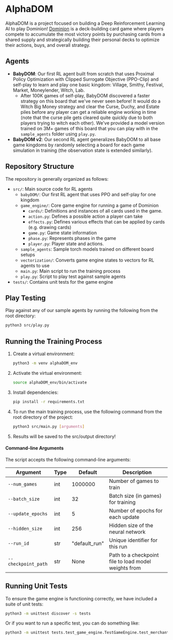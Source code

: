 # AlphaDOM

AlphaDOM is a project focused on building a Deep Reinforcement Learning AI to play Dominion! [Dominion](<https://en.wikipedia.org/wiki/Dominion_(card_game)>) is a deck-building card game where players compete to accumulate the most victory points by purchasing cards from a shared supply and strategically building their personal decks to optimize their actions, buys, and overall strategy.

## Agents

- **BabyDOM**: Our first RL agent built from scratch that uses Proximal Policy Optimization with Clipped Surrogate Objective (PPO-Clip) and self-play to learn and play one basic kingdom: Village, Smithy, Festival, Market, Moneylender, Witch, Lab.
  - After 100K games of self-play, BabyDOM discovered a faster strategy on this board that we've never seen before! It would do a Witch Big Money strategy and clear the Curse, Duchy, and Estate piles before any player can get a reliable engine working in time (note that the curse pile gets cleared quite quickly due to both players trying to witch each other). We've provided a model version trained on 3M+ games of this board that you can play with in the `sample_agents` folder using `play.py`.
- **BabyDOM v2**: Our second RL agent generalizes BabyDOM to all base game kingdoms by randomly selecting a board for each game simulation in training (the observation state is extended similarly).

## Repository Structure

The repository is generally organized as follows:

- `src/`: Main source code for RL agents
  - `babyDOM/`: Our first RL agent that uses PPO and self-play for one kingdom
  - `game_engine/`: Core game engine for running a game of Dominion
    - `cards/`: Definitions and instances of all cards used in the game.
    - `action.py`: Defines a possible action a player can take
    - `effects.py`: Defines various effects that can be applied by cards (e.g. drawing cards)
    - `game.py`: Game state information
    - `phase.py`: Represents phases in the game
    - `player.py`: Player state and actions.
  - `sample_agents`: Sample torch models trained on different board setups
  - `vectorization/`: Converts game engine states to vectors for RL agents to use
  - `main.py`: Main script to run the training process
  - `play.py`: Script to play test against sample agents
- `tests/`: Contains unit tests for the game engine

## Play Testing

Play against any of our sample agents by running the following from the root directory:

```bash
python3 src/play.py
```

## Running the Training Process

1. Create a virtual environment:

   ```bash
   python3 -m venv alphaDOM_env
   ```

2. Activate the virtual environment:

   ```bash
   source alphaDOM_env/bin/activate
   ```

3. Install dependencies:

   ```bash
   pip install -r requirements.txt
   ```

4. To run the main training process, use the following command from the root directory of the project:

   ```bash
   python3 src/main.py [arguments]
   ```

5. Results will be saved to the src/output directory!

#### Command-line Arguments

The script accepts the following command-line arguments:

| Argument            | Type | Default       | Description                                          |
| ------------------- | ---- | ------------- | ---------------------------------------------------- |
| `--num_games`       | int  | 1000000       | Number of games to train                             |
| `--batch_size`      | int  | 32            | Batch size (in games) for training                   |
| `--update_epochs`   | int  | 5             | Number of epochs for each update                     |
| `--hidden_size`     | int  | 256           | Hidden size of the neural network                    |
| `--run_id`          | str  | "default_run" | Unique identifier for this run                       |
| `--checkpoint_path` | str  | None          | Path to a checkpoint file to load model weights from |

## Running Unit Tests

To ensure the game engine is functioning correctly, we have included a suite of unit tests:

```bash
python3 -m unittest discover -s tests
```

Or if you want to run a specific test, you can do something like:

```bash
python3 -m unittest tests.test_game_engine.TestGameEngine.test_merchant_card
```
